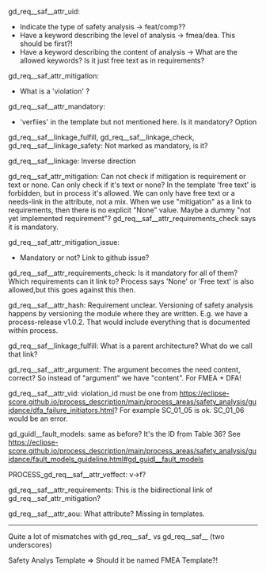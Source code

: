 gd_req__saf__attr_uid:
- Indicate the type of safety analysis -> feat/comp??
- Have a keyword describing the level of analysis -> fmea/dea. This should be first?!
- Have a keyword describing the content of analysis -> What are the allowed keywords? Is it just free text as in requirements?

gd_req__saf_attr_mitigation:
- What is a 'violation' ?

gd_req__saf__attr_mandatory:
- 'verfiies' in the template but not mentioned here. Is it mandatory? Option


gd_req__saf__linkage_fulfill, gd_req__saf__linkage_check, gd_req__saf__linkage_safety:
Not marked as mandatory, is it?

gd_req__saf__linkage:
Inverse direction

gd_req__saf_attr_mitigation:
Can not check if mitigation is requirement or text or none. Can only check if it's text or none?
In the template 'free text' is forbidden, but in process it's allowed.
We can only have free text or a needs-link in the attribute, not a mix.
When we use "mitigation" as a link to requirements, then there is no explicit "None" value. Maybe a dummy "not yet implemented requirement"?
gd_req__saf__attr_requirements_check says it is mandatory.

gd_req__saf_attr_mitigation_issue:
- Mandatory or not? Link to github issue?

gd_req__saf__attr_requirements_check:
Is it mandatory for all of them?
Which requirements can it link to?
Process says 'None' or 'Free text' is also allowed,but this goes against this then.

gd_req__saf__attr_hash:
Requirement unclear. Versioning of safety analysis happens by versioning the module where they are written. E.g. we have a process-release v1.0.2. That would include everything that is documented within process.

gd_req__saf__linkage_fulfill:
What is a parent architecture? What do we call that link?

gd_req__saf__attr_argument:
The argument becomes the need content, correct? So instead of "argument" we have "content". For FMEA + DFA!

gd_req__saf__attr_vid:
violation_id must be one from https://eclipse-score.github.io/process_description/main/process_areas/safety_analysis/guidance/dfa_failure_initiators.html? For example SC_01_05 is ok. SC_01_06 would be an error.

gd_guidl__fault_models:
same as before? It's the ID from Table 36? See https://eclipse-score.github.io/process_description/main/process_areas/safety_analysis/guidance/fault_models_guideline.html#gd_guidl__fault_models


PROCESS_gd_req__saf__attr_veffect:
v->f?

gd_req__saf__attr_requirements:
This is the bidirectional link of gd_req__saf_attr_mitigation?

gd_req__saf__attr_aou:
What attribute? Missing in templates.


----

Quite a lot of mismatches with gd_req__saf_ vs gd_req__saf__ (two underscores)

Safety Analys Template => Should it be named FMEA Template?!
